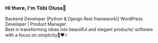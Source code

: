 ### Hi there, I'm Tóbi Olusa👋
Backend Developer (Python & Django Rest framework)| WordPress Developer | Product Manager.  <br> 
Best in transforming ideas into beautiful and elegant products/ software with a focus on simplicity🤍❤⚡

